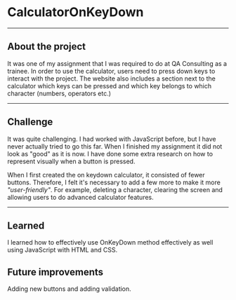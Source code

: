CalculatorOnKeyDown
===

---

About the project
---

It was one of my assignment that I was required to do at QA Consulting as a trainee.
In order to use the calculator, users need to press down keys to interact with the project.
The website also includes a section next to the calculator which keys can be pressed and which key belongs to which character (numbers, operators etc.)

---

Challenge
---

It was quite challenging. I had worked with JavaScript before, but I have never actually tried to go this far.
When I finished my assignment it did not look as "good" as it is now.
I have done some extra research on how to represent visually when a button is pressed.

When I first created the on keydown calculator, it consisted of fewer buttons.
Therefore, I felt it's necessary to add a few more to make it more *"user-friendly"*.
For example, deleting a character, clearing the screen and allowing users to do advanced calculator features.

---

Learned
---

I learned how to effectively use OnKeyDown method effectively as well using JavaScript with HTML and CSS.


Future improvements
---

Adding new buttons and adding validation.
